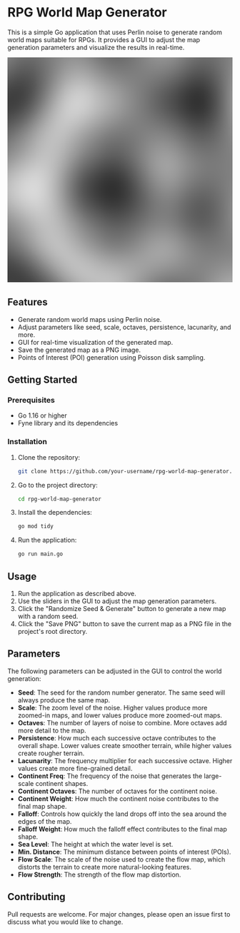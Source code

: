 # RPG World Map Generator

This is a simple Go application that uses Perlin noise to generate random world maps suitable for RPGs. It provides a GUI to adjust the map generation parameters and visualize the results in real-time.

![perlin_noise.png](perlin_noise.png)

## Features

*   Generate random world maps using Perlin noise.
*   Adjust parameters like seed, scale, octaves, persistence, lacunarity, and more.
*   GUI for real-time visualization of the generated map.
*   Save the generated map as a PNG image.
*   Points of Interest (POI) generation using Poisson disk sampling.

## Getting Started

### Prerequisites

*   Go 1.16 or higher
*   Fyne library and its dependencies

### Installation

1.  Clone the repository:
    ```bash
    git clone https://github.com/your-username/rpg-world-map-generator.git
    ```
2.  Go to the project directory:
    ```bash
    cd rpg-world-map-generator
    ```
3.  Install the dependencies:
    ```bash
    go mod tidy
    ```
4.  Run the application:
    ```bash
    go run main.go
    ```

## Usage

1.  Run the application as described above.
2.  Use the sliders in the GUI to adjust the map generation parameters.
3.  Click the "Randomize Seed & Generate" button to generate a new map with a random seed.
4.  Click the "Save PNG" button to save the current map as a PNG file in the project's root directory.

## Parameters

The following parameters can be adjusted in the GUI to control the world generation:

*   **Seed**: The seed for the random number generator. The same seed will always produce the same map.
*   **Scale**: The zoom level of the noise. Higher values produce more zoomed-in maps, and lower values produce more zoomed-out maps.
*   **Octaves**: The number of layers of noise to combine. More octaves add more detail to the map.
*   **Persistence**: How much each successive octave contributes to the overall shape. Lower values create smoother terrain, while higher values create rougher terrain.
*   **Lacunarity**: The frequency multiplier for each successive octave. Higher values create more fine-grained detail.
*   **Continent Freq**: The frequency of the noise that generates the large-scale continent shapes.
*   **Continent Octaves**: The number of octaves for the continent noise.
*   **Continent Weight**: How much the continent noise contributes to the final map shape.
*   **Falloff**: Controls how quickly the land drops off into the sea around the edges of the map.
*   **Falloff Weight**: How much the falloff effect contributes to the final map shape.
*   **Sea Level**: The height at which the water level is set.
*   **Min. Distance**: The minimum distance between points of interest (POIs).
*   **Flow Scale**: The scale of the noise used to create the flow map, which distorts the terrain to create more natural-looking features.
*   **Flow Strength**: The strength of the flow map distortion.

## Contributing

Pull requests are welcome. For major changes, please open an issue first to discuss what you would like to change.
